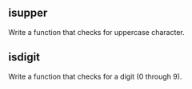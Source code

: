 ## isupper
Write a function that checks for uppercase character.
## isdigit
Write a function that checks for a digit (0 through 9).
